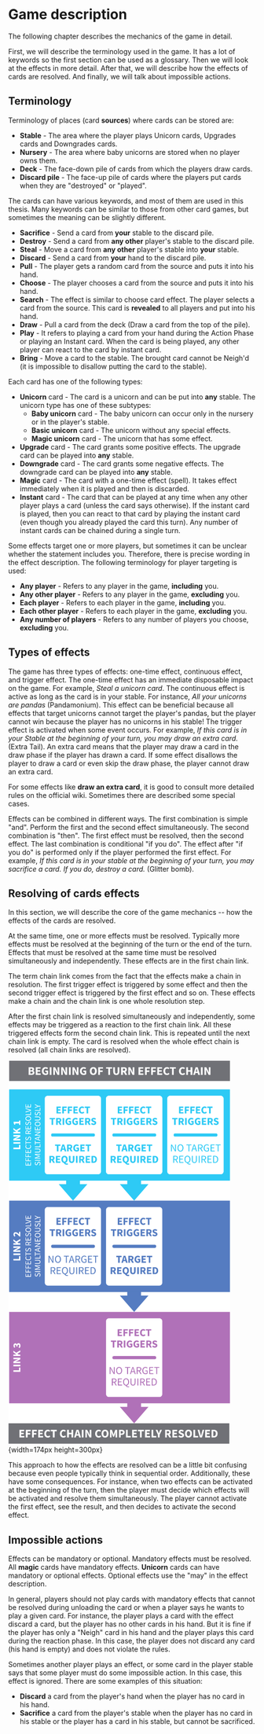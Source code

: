 # Game description

The following chapter describes the mechanics of the game in detail.

First, we will describe the terminology used in the game. It has a lot of keywords
so the first section can be used as a glossary.
Then we will look at the effects in more detail.
After that, we will describe how the effects of cards are resolved.
And finally, we will talk about impossible actions.

## Terminology

Terminology of places (card **sources**) where cards can be stored are:

- **Stable** - The area where the player plays Unicorn cards, Upgrades cards
and Downgrades cards.
- **Nursery** - The area where baby unicorns are stored when no player owns them.
- **Deck** - The face-down pile of cards from which the players draw cards.
- **Discard pile** - The face-up pile of cards where the players put cards
when they are "destroyed" or "played".

The cards can have various keywords, and most of them are used in this thesis. Many keywords can be similar to those from other card games, but sometimes the meaning can be slightly different.

- **Sacrifice** - Send a card from **your** stable to the discard pile.
- **Destroy** - Send a card from **any other** player's stable to the discard pile.
- **Steal** - Move a card from **any other** player's stable into **your** stable.
- **Discard** - Send a card from **your** hand to the discard pile.
- **Pull** - The player gets a random card from the source and puts it into his hand.
- **Choose** - The player chooses a card from the source and puts it into his hand.
- **Search** - The effect is similar to choose card effect. The player selects a card from the source. This card is **revealed** to all players and put into his hand.
- **Draw** - Pull a card from the deck (Draw a card from the top of the pile).
- **Play** - It refers to playing a card from your hand during the Action Phase or playing an Instant card. When the card is being played, any other player can react to the card by instant card.
- **Bring** - Move a card to the stable. The brought card cannot be Neigh'd (it is impossible to disallow putting the card to the stable).

Each card has one of the following types:

- **Unicorn** card - The card is a unicorn and can be put into **any** stable. The unicorn type has one of these subtypes:
    - **Baby unicorn** card - The baby unicorn can occur only in the nursery or in the player's stable.
    - **Basic unicorn** card - The unicorn without any special effects.
    - **Magic unicorn** card - The unicorn that has some effect.
- **Upgrade** card - The card grants some positive effects. The upgrade card can be played into **any** stable.
- **Downgrade** card - The card grants some negative effects. The downgrade card can be played into **any** stable.
- **Magic** card - The card with a one-time effect (spell). It takes effect immediately when it is played and then is discarded.
- **Instant** card - The card that can be played at any time when any other player plays a card (unless the card says otherwise). If the instant card is played, then you can react to that card by playing the instant card (even though you already played the card this turn). Any number of instant cards can be chained during a single turn.

Some effects target one or more players, but sometimes it can be unclear whether the statement includes you. Therefore, there is precise wording in the effect description. The following terminology for player targeting is used:

- **Any player** - Refers to any player in the game, __including__ you.
- **Any other player** - Refers to any player in the game, __excluding__ you.
- **Each player** - Refers to each player in the game, __including__ you.
- **Each other player** - Refers to each player in the game, __excluding__ you.
- **Any number of players** - Refers to any number of players you choose, __excluding__ you.

## Types of effects

The game has three types of effects: one-time effect, continuous effect, and trigger effect. The one-time effect has an immediate disposable impact on the game. For example, _Steal a unicorn card_.
The continuous effect is active as long as the card is in your stable. For instance, _All your unicorns are pandas_ (Pandamonium). This effect can be beneficial because all effects that target unicorns cannot target the player's pandas, but the player cannot win because the player has no unicorns in his stable!
The trigger effect is activated when some event occurs. For example, _If this card is in your Stable at the beginning of your turn, you may draw an extra card._ (Extra Tail). An extra card means that the player may draw a card in the draw phase if the player has drawn a card. If some effect disallows the player to draw a card or even skip the draw phase, the player cannot draw an extra card.

For some effects like __draw an extra card__, it is good to consult more detailed rules on the official wiki. Sometimes there are described some special cases.

Effects can be combined in different ways. The first combination is simple "and". Perform the first and the second effect simultaneously. The second combination is "then".
The first effect must be resolved, then the second effect.
The last combination is conditional "if you do". The effect after "if you do" is performed only if the player performed the first effect. For example, _If this card is in your stable at the beginning of your turn, you may sacrifice a card. If you do, destroy a card._ (Glitter bomb).

## Resolving of cards effects

In this section, we will describe the core of the game mechanics -- how the effects of the cards are resolved.

At the same time, one or more effects must be resolved. Typically more effects must be resolved at the beginning of the turn or the end of the turn. Effects that must be resolved at the same time must be resolved simultaneously and independently. These effects are in the first chain link.

The term chain link comes from the fact that the effects make a chain in resolution. The first trigger effect is triggered by some effect and then the second trigger effect is triggered by the first effect and so on. These effects make a chain and the chain link is one whole resolution step.

After the first chain link is resolved simultaneously and independently, some effects may be triggered as a reaction to the first chain link. All these triggered effects form the second chain link. This is repeated until the next chain link is empty. The card is resolved when the whole effect chain is resolved (all chain links are resolved).

![The whole chain effect with individual chain links. Source: the official game rules.](img/chain-link.png){width=174px height=300px}

This approach to how the effects are resolved can be a little bit confusing because even people typically think in sequential order. Additionally, these have some consequences. For instance, when two effects can be activated at the beginning of the turn, then the player must decide which effects will be activated and resolve them simultaneously. The player cannot activate the first effect, see the result, and then decides to activate the second effect.

## Impossible actions

Effects can be mandatory or optional. Mandatory effects must be resolved. All **magic** cards have mandatory effects. **Unicorn** cards can have mandatory or optional effects. Optional effects use the "may" in the effect description.

In general, players should not play cards with mandatory effects that cannot be resolved during unloading the card or when a player says he wants to play a given card. For instance, the player plays a card with the effect discard a card, but the player has no other cards in his hand. But it is fine if the player has only a "Neigh" card in his hand and the player plays this card during the reaction phase. In this case, the player does not discard any card (his hand is empty) and does not violate the rules.

Sometimes another player plays an effect, or some card in the player stable says that some player must do some impossible action. In this case, this effect is ignored. There are some examples of this situation:

- **Discard** a card from the player's hand when the player has no card in his hand.
- **Sacrifice** a card from the player's stable when the player has no card in his stable or the player has a card in his stable, but cannot be sacrificed.